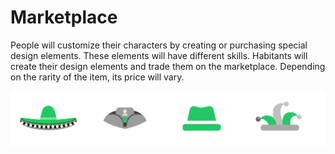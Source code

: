 # Marketplace

People will customize their characters by creating or purchasing special design elements. These elements will have different skills. Habitants will create their design elements and trade them on the marketplace. Depending on the rarity of the item, its price will vary.

![](../.gitbook/assets/marketplace.png)
